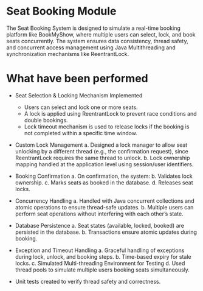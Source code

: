# Seat Booking Module
The Seat Booking System is designed to simulate a real-time booking platform like BookMyShow, where multiple users can select, lock, and book seats concurrently. The system ensures data consistency, thread safety, and concurrent access management using Java Multithreading and synchronization mechanisms like ReentrantLock.

# What have been performed
  - Seat Selection & Locking Mechanism Implemented
    - Users can select and lock one or more seats.
    - A lock is applied using ReentrantLock to prevent race conditions and double bookings.
    - Lock timeout mechanism is used to release locks if the booking is not completed within a specific time window.

  - Custom Lock Management
    a. Designed a lock manager to allow seat unlocking by a different thread (e.g., the confirmation request), since ReentrantLock requires the same thread to unlock.
    b. Lock ownership mapping handled at the application level using session/user identifiers.

  - Booking Confirmation
    a. On confirmation, the system:
    b. Validates lock ownership.
    c. Marks seats as booked in the database.
    d. Releases seat locks.

  - Concurrency Handling
    a. Handled with Java concurrent collections and atomic operations to ensure thread-safe updates.
    b. Multiple users can perform seat operations without interfering with each other’s state.

  - Database Persistence
    a. Seat states (available, locked, booked) are persisted in the database.
    b. Transactions ensure atomic updates during booking.

  - Exception and Timeout Handling
    a. Graceful handling of exceptions during lock, unlock, and booking steps.
    b. Time-based expiry for stale locks.
    c. Simulated Multi-threading Environment for Testing
    d. Used thread pools to simulate multiple users booking seats simultaneously.

  - Unit tests created to verify thread safety and correctness.
